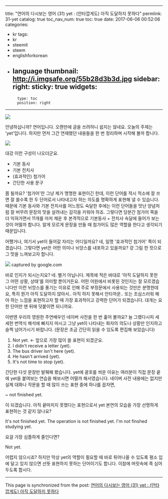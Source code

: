 
---
title: "연어의 다시보는 영어 (31) yet : (안타깝게도) 아직 도달하지 못하다"
permlink: 31-yet
catalog: true
toc_nav_num: true
toc: true
date: 2017-06-06 00:52:06
categories:
- kr
tags:
- kr
- steemit
- steem
- englishforkorean
- language
thumbnail: http://i.imgsafe.org/55b28d3b3d.jpg
sidebar:
    right:
        sticky: true
widgets:
    -
        type: toc
        position: right
---


![](http://i.imgsafe.org/55b28d3b3d.jpg)

안녕하십니까? 연어입니다. 오랜만에 글을 쓰려하니 쉽지는 않네요. 오늘의 주제는  'yet'입니다. 하지만 먼저 그간 연재했던 내용들을 한 번 정리하며 시작해 볼까 합니다.

![](http://i.imgsafe.org/55b6b678c7.jpg)

대강 이런 구성이 나오더군요. 

- 기본 동사 
- 기본 전치사
- (효과적인) 첨가어
- 간단한 사용 문구

쯤 될까요? '첨가어'란 그냥 제가 명명한 표현이긴 한데, 이런 단어를  적시 적소에 잘 쓰면 잘 쓸수록 한 두 단어로서 나타내고자 하는 의도를 명확하게 표현해 낼 수 있습니다. 때문에 기본 동사와 기본 전치사를 어느정도 숙달한 후에는 이런 단어들을  맛난 양념처럼 잘 버무려 문장의 맛을 살려내는 감각을 키워야 하죠. 그렇다면 당분간 첨가어 쪽을 더 익혀가면서 11개를 마저 채운 후 본격적으로 기본동사 + 전치사 숙달에 들어가 보는 것이 어떨까 합니다. 알게 모르게 문장을 만들 때 첨가어도 많은 역할을 한다고 생각되기 때문입니다.

어쨌거나, 여기서 yet이 들어갈 자리는 어디일까요? 네, 일명 '효과적인 첨가어' 쪽이 되겠습니다. 그렇다면 yet은 어떤 의미나 뉘앙스를 내포하고 있을까요? 걍 그림 한 컷으로 그 맛을 느껴보고자 합니다.

![](http://i.imgsafe.org/5576ba5888.jpg)
captured by google.com

바로 인지가 되시는지요? 네. 별거 아닙니다. 제목에 적은 바대로 '아직 도달하지 못한 그 어떤 상황, 상태'를 의미할 뿐이거든요. 어떤 어원에서 비롯된 것인지는 잘 모르겠습니다만 이런 뉘앙스를 풍기는 이유로 인해 주로 부정문에서 사용되는 것만은 분명한데요, 특히 뭔가 아직 도달하지 않아서.. 아직 하지 못해서 안타까운..  또는 조심스러워 해야 하는 느낌을 표현하고자 할 때 가장 효과적이고 강력한 단어가 되겠습니다. 대개는 요 한 단어만 맨 뒤에 덧붙이면 되니까요. 

이번엔 우리의 영원한 주연배우인 네이버 사전을 한 번 훑어 볼까요? 늘 그랬다시피 세세한 번역식 해석에 빠지지 마시고 그냥 yet이 나타내는 화자의 의도나 상황만 인지하고 슬쩍 넘어가시기 바랍니다. (문장은 조금 간단히 읽을 수 있도록 편집해 보았습니다)

1. Not yet. <- 앞으로 가장 많이 쓸 표현이 되겠군요.
2. I didn't receive a letter (yet).
3. The bus driver isn't here (yet).
4. He hasn't arrived (yet).
5. It's not time to stop (yet).

간단한 다섯 문장만 발췌해 봤습니다. yet에 괄호를 씌운 이유는 여러분이 직접 문장 끝에 yet을 붙여보는 연습을 해보시면 어떨까 해서였습니다. 네이버 사전 내용에는 없지만 실제 대화나 작문을 할 때 많이 쓰는 표현 중에 하나를 꼽자면,

~ not finished yet. 

이 되겠습니다. 아직 끝마치지 못했다는 표현으로서 yet 본연의 모습을 가장 선명하게 표현하는 것 같지 않나요? 

It's not finished yet.
The operation is not finished yet.
I'm not finshed studying yet.

요걸 가장 심플하게 줄인다면?

Not yet.

어렵지 않으시죠? 하지만 막상 yet의 역할이 필요할 때 바로 튀어나올 수 있도록 평소 입에 달고 있지 않으면 선뜻 표현하지 못하는 단어이기도 합니다. 이참에 머릿속에 콕 심어두도록 합시다.

- - -

This page is synchronized from the post: [연어의 다시보는 영어 (31) yet : (안타깝게도) 아직 도달하지 못하다](https://steemit.com/@jack8831/31-yet)
